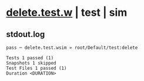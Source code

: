 # [delete.test.w](../../../../../../examples/tests/sdk_tests/bucket/delete.test.w) | test | sim

## stdout.log
```log
pass ─ delete.test.wsim » root/Default/test:delete

Tests 1 passed (1)
Snapshots 1 skipped
Test Files 1 passed (1)
Duration <DURATION>
```

